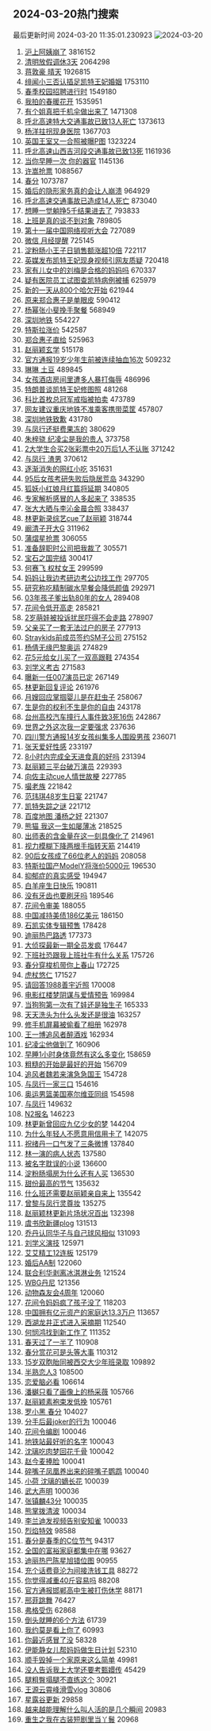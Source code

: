 ## 2024-03-20热门搜索 
最后更新时间 2024-03-20 11:35:01.230923 
![2024-03-20](https://imgs-storage.s3.us-east-005.backblazeb2.com/20240320/2024-03-20.png?versionId=4_z8fbbed132d73df8689c40f13_f1148434564047c80_d20240320_m033501_c005_v0501002_t0037_u01710905701063) 
1. [沪上阿姨崩了](https://s.weibo.com/weibo?q=%E6%B2%AA%E4%B8%8A%E9%98%BF%E5%A7%A8%E5%B4%A9%E4%BA%86&t=31&band_rank=4&Refer=top) 3816152
1. [清明放假调休3天](https://s.weibo.com/weibo?q=%23%E6%B8%85%E6%98%8E%E6%94%BE%E5%81%87%E8%B0%83%E4%BC%913%E5%A4%A9%23&t=31&band_rank=2&Refer=top) 2064298
1. [蒋敦豪 晴天](https://s.weibo.com/weibo?q=%E8%92%8B%E6%95%A6%E8%B1%AA%20%E6%99%B4%E5%A4%A9&t=31&band_rank=17&Refer=top) 1926815
1. [绯闻小三否认插足凯特王妃婚姻](https://s.weibo.com/weibo?q=%23%E7%BB%AF%E9%97%BB%E5%B0%8F%E4%B8%89%E5%90%A6%E8%AE%A4%E6%8F%92%E8%B6%B3%E5%87%AF%E7%89%B9%E7%8E%8B%E5%A6%83%E5%A9%9A%E5%A7%BB%23&t=31&band_rank=1&Refer=top) 1753110
1. [春季校园招聘进行时](https://s.weibo.com/weibo?q=%23%E6%98%A5%E5%AD%A3%E6%A0%A1%E5%9B%AD%E6%8B%9B%E8%81%98%E8%BF%9B%E8%A1%8C%E6%97%B6%23&t=31&band_rank=3&Refer=top) 1549180
1. [我拍的春暖花开](https://s.weibo.com/weibo?q=%23%E6%88%91%E6%8B%8D%E7%9A%84%E6%98%A5%E6%9A%96%E8%8A%B1%E5%BC%80%23&t=31&band_rank=3&Refer=top) 1535951
1. [有个姐真把千机伞做出来了](https://s.weibo.com/weibo?q=%E6%9C%89%E4%B8%AA%E5%A7%90%E7%9C%9F%E6%8A%8A%E5%8D%83%E6%9C%BA%E4%BC%9E%E5%81%9A%E5%87%BA%E6%9D%A5%E4%BA%86&t=31&band_rank=5&Refer=top) 1471308
1. [呼北高速特大交通事故已致13人死亡](https://s.weibo.com/weibo?q=%23%E5%91%BC%E5%8C%97%E9%AB%98%E9%80%9F%E7%89%B9%E5%A4%A7%E4%BA%A4%E9%80%9A%E4%BA%8B%E6%95%85%E5%B7%B2%E8%87%B413%E4%BA%BA%E6%AD%BB%E4%BA%A1%23&t=31&band_rank=2&Refer=top) 1373613
1. [杨洋拄拐现身医院](https://s.weibo.com/weibo?q=%23%E6%9D%A8%E6%B4%8B%E6%8B%84%E6%8B%90%E7%8E%B0%E8%BA%AB%E5%8C%BB%E9%99%A2%23&t=31&band_rank=27&Refer=top) 1367703
1. [英国王室又一合照被曝P图](https://s.weibo.com/weibo?q=%23%E8%8B%B1%E5%9B%BD%E7%8E%8B%E5%AE%A4%E5%8F%88%E4%B8%80%E5%90%88%E7%85%A7%E8%A2%AB%E6%9B%9DP%E5%9B%BE%23&t=31&band_rank=38&Refer=top) 1323224
1. [呼北高速山西吉河段交通事故已致13死](https://s.weibo.com/weibo?q=%23%E5%91%BC%E5%8C%97%E9%AB%98%E9%80%9F%E5%B1%B1%E8%A5%BF%E5%90%89%E6%B2%B3%E6%AE%B5%E4%BA%A4%E9%80%9A%E4%BA%8B%E6%95%85%E5%B7%B2%E8%87%B413%E6%AD%BB%23&t=31&band_rank=2&Refer=top) 1161936
1. [当你早睡一次 你的器官](https://s.weibo.com/weibo?q=%E5%BD%93%E4%BD%A0%E6%97%A9%E7%9D%A1%E4%B8%80%E6%AC%A1%20%E4%BD%A0%E7%9A%84%E5%99%A8%E5%AE%98&t=31&band_rank=1&Refer=top) 1145136
1. [许嵩抢票](https://s.weibo.com/weibo?q=%E8%AE%B8%E5%B5%A9%E6%8A%A2%E7%A5%A8&t=31&band_rank=25&Refer=top) 1088567
1. [春分](https://s.weibo.com/weibo?q=%E6%98%A5%E5%88%86&t=31&band_rank=13&Refer=top) 1073787
1. [婚后的隐形家务真的会让人崩溃](https://s.weibo.com/weibo?q=%23%E5%A9%9A%E5%90%8E%E7%9A%84%E9%9A%90%E5%BD%A2%E5%AE%B6%E5%8A%A1%E7%9C%9F%E7%9A%84%E4%BC%9A%E8%AE%A9%E4%BA%BA%E5%B4%A9%E6%BA%83%23&t=31&band_rank=10&Refer=top) 964929
1. [呼北高速交通事故已造成14人死亡](https://s.weibo.com/weibo?q=%23%E5%91%BC%E5%8C%97%E9%AB%98%E9%80%9F%E4%BA%A4%E9%80%9A%E4%BA%8B%E6%95%85%E5%B7%B2%E9%80%A0%E6%88%9014%E4%BA%BA%E6%AD%BB%E4%BA%A1%23&t=31&band_rank=7&Refer=top) 873040
1. [想睡一觉躺挣5千结果进去了](https://s.weibo.com/weibo?q=%23%E6%83%B3%E7%9D%A1%E4%B8%80%E8%A7%89%E8%BA%BA%E6%8C%A35%E5%8D%83%E7%BB%93%E6%9E%9C%E8%BF%9B%E5%8E%BB%E4%BA%86%23&t=31&band_rank=6&Refer=top) 793833
1. [上班是真的谈不到对象](https://s.weibo.com/weibo?q=%23%E4%B8%8A%E7%8F%AD%E6%98%AF%E7%9C%9F%E7%9A%84%E8%B0%88%E4%B8%8D%E5%88%B0%E5%AF%B9%E8%B1%A1%23&t=31&band_rank=2&Refer=top) 789805
1. [第十一届中国网络视听大会](https://s.weibo.com/weibo?q=%23%E7%AC%AC%E5%8D%81%E4%B8%80%E5%B1%8A%E4%B8%AD%E5%9B%BD%E7%BD%91%E7%BB%9C%E8%A7%86%E5%90%AC%E5%A4%A7%E4%BC%9A%23&t=31&band_rank=3&Refer=top) 727089
1. [微信 月经提醒](https://s.weibo.com/weibo?q=%E5%BE%AE%E4%BF%A1%20%E6%9C%88%E7%BB%8F%E6%8F%90%E9%86%92&t=31&band_rank=4&Refer=top) 725145
1. [淀粉肠小王子日销售额涨超10倍](https://s.weibo.com/weibo?q=%23%E6%B7%80%E7%B2%89%E8%82%A0%E5%B0%8F%E7%8E%8B%E5%AD%90%E6%97%A5%E9%94%80%E5%94%AE%E9%A2%9D%E6%B6%A8%E8%B6%8510%E5%80%8D%23&t=31&band_rank=5&Refer=top) 722117
1. [英媒发布凯特王妃现身视频引网友质疑](https://s.weibo.com/weibo?q=%23%E8%8B%B1%E5%AA%92%E5%8F%91%E5%B8%83%E5%87%AF%E7%89%B9%E7%8E%8B%E5%A6%83%E7%8E%B0%E8%BA%AB%E8%A7%86%E9%A2%91%E5%BC%95%E7%BD%91%E5%8F%8B%E8%B4%A8%E7%96%91%23&t=31&band_rank=7&Refer=top) 720418
1. [家有儿女中的刘梅是合格的妈妈吗](https://s.weibo.com/weibo?q=%23%E5%AE%B6%E6%9C%89%E5%84%BF%E5%A5%B3%E4%B8%AD%E7%9A%84%E5%88%98%E6%A2%85%E6%98%AF%E5%90%88%E6%A0%BC%E7%9A%84%E5%A6%88%E5%A6%88%E5%90%97%23&t=31&band_rank=40&Refer=top) 670337
1. [疑有医院员工试图查凯特病例被捕](https://s.weibo.com/weibo?q=%23%E7%96%91%E6%9C%89%E5%8C%BB%E9%99%A2%E5%91%98%E5%B7%A5%E8%AF%95%E5%9B%BE%E6%9F%A5%E5%87%AF%E7%89%B9%E7%97%85%E4%BE%8B%E8%A2%AB%E6%8D%95%23&t=31&band_rank=50&Refer=top) 625979
1. [新的一天从800个哈欠开始](https://s.weibo.com/weibo?q=%23%E6%96%B0%E7%9A%84%E4%B8%80%E5%A4%A9%E4%BB%8E800%E4%B8%AA%E5%93%88%E6%AC%A0%E5%BC%80%E5%A7%8B%23&t=31&band_rank=30&Refer=top) 621944
1. [原来郑合惠子是单眼皮](https://s.weibo.com/weibo?q=%23%E5%8E%9F%E6%9D%A5%E9%83%91%E5%90%88%E6%83%A0%E5%AD%90%E6%98%AF%E5%8D%95%E7%9C%BC%E7%9A%AE%23&t=31&band_rank=32&Refer=top) 590412
1. [杨幂张小斐挽手聚餐](https://s.weibo.com/weibo?q=%23%E6%9D%A8%E5%B9%82%E5%BC%A0%E5%B0%8F%E6%96%90%E6%8C%BD%E6%89%8B%E8%81%9A%E9%A4%90%23&t=31&band_rank=18&Refer=top) 568949
1. [深圳地铁](https://s.weibo.com/weibo?q=%E6%B7%B1%E5%9C%B3%E5%9C%B0%E9%93%81&t=31&band_rank=10&Refer=top) 554227
1. [特斯拉涨价](https://s.weibo.com/weibo?q=%E7%89%B9%E6%96%AF%E6%8B%89%E6%B6%A8%E4%BB%B7&t=31&band_rank=43&Refer=top) 542587
1. [郑合惠子直给](https://s.weibo.com/weibo?q=%E9%83%91%E5%90%88%E6%83%A0%E5%AD%90%E7%9B%B4%E7%BB%99&t=31&band_rank=31&Refer=top) 525963
1. [赵丽颖玄学](https://s.weibo.com/weibo?q=%E8%B5%B5%E4%B8%BD%E9%A2%96%E7%8E%84%E5%AD%A6&t=31&band_rank=8&Refer=top) 515178
1. [官方通报19岁少年生前被连续抽血16次](https://s.weibo.com/weibo?q=%23%E5%AE%98%E6%96%B9%E9%80%9A%E6%8A%A519%E5%B2%81%E5%B0%91%E5%B9%B4%E7%94%9F%E5%89%8D%E8%A2%AB%E8%BF%9E%E7%BB%AD%E6%8A%BD%E8%A1%8016%E6%AC%A1%23&t=31&band_rank=48&Refer=top) 509232
1. [琳琳 土豆](https://s.weibo.com/weibo?q=%E7%90%B3%E7%90%B3%20%E5%9C%9F%E8%B1%86&t=31&band_rank=13&Refer=top) 489845
1. [女孩酒店房间里遭多人暴打侮辱](https://s.weibo.com/weibo?q=%23%E5%A5%B3%E5%AD%A9%E9%85%92%E5%BA%97%E6%88%BF%E9%97%B4%E9%87%8C%E9%81%AD%E5%A4%9A%E4%BA%BA%E6%9A%B4%E6%89%93%E4%BE%AE%E8%BE%B1%23&t=31&band_rank=11&Refer=top) 486996
1. [特朗普谈凯特王妃修图照](https://s.weibo.com/weibo?q=%23%E7%89%B9%E6%9C%97%E6%99%AE%E8%B0%88%E5%87%AF%E7%89%B9%E7%8E%8B%E5%A6%83%E4%BF%AE%E5%9B%BE%E7%85%A7%23&t=31&band_rank=13&Refer=top) 481268
1. [科比首枚总冠军戒指被拍卖](https://s.weibo.com/weibo?q=%23%E7%A7%91%E6%AF%94%E9%A6%96%E6%9E%9A%E6%80%BB%E5%86%A0%E5%86%9B%E6%88%92%E6%8C%87%E8%A2%AB%E6%8B%8D%E5%8D%96%23&t=31&band_rank=15&Refer=top) 473789
1. [网友建议重庆地铁不准乘客携带菜筐](https://s.weibo.com/weibo?q=%23%E7%BD%91%E5%8F%8B%E5%BB%BA%E8%AE%AE%E9%87%8D%E5%BA%86%E5%9C%B0%E9%93%81%E4%B8%8D%E5%87%86%E4%B9%98%E5%AE%A2%E6%90%BA%E5%B8%A6%E8%8F%9C%E7%AD%90%23&t=31&band_rank=14&Refer=top) 457807
1. [深圳地铁致歉](https://s.weibo.com/weibo?q=%23%E6%B7%B1%E5%9C%B3%E5%9C%B0%E9%93%81%E8%87%B4%E6%AD%89%23&t=31&band_rank=19&Refer=top) 431780
1. [与凤行还挺费果冻的](https://s.weibo.com/weibo?q=%23%E4%B8%8E%E5%87%A4%E8%A1%8C%E8%BF%98%E6%8C%BA%E8%B4%B9%E6%9E%9C%E5%86%BB%E7%9A%84%23&t=31&band_rank=27&Refer=top) 380629
1. [朱梓骁 纪凌尘是我的贵人](https://s.weibo.com/weibo?q=%E6%9C%B1%E6%A2%93%E9%AA%81%20%E7%BA%AA%E5%87%8C%E5%B0%98%E6%98%AF%E6%88%91%E7%9A%84%E8%B4%B5%E4%BA%BA&t=31&band_rank=9&Refer=top) 373758
1. [2大学生合买2张彩票中20万后1人不认账](https://s.weibo.com/weibo?q=%232%E5%A4%A7%E5%AD%A6%E7%94%9F%E5%90%88%E4%B9%B02%E5%BC%A0%E5%BD%A9%E7%A5%A8%E4%B8%AD20%E4%B8%87%E5%90%8E1%E4%BA%BA%E4%B8%8D%E8%AE%A4%E8%B4%A6%23&t=31&band_rank=10&Refer=top) 371242
1. [与凤行 渣男](https://s.weibo.com/weibo?q=%E4%B8%8E%E5%87%A4%E8%A1%8C%20%E6%B8%A3%E7%94%B7&t=31&band_rank=11&Refer=top) 370612
1. [逐渐消失的网红小吃](https://s.weibo.com/weibo?q=%23%E9%80%90%E6%B8%90%E6%B6%88%E5%A4%B1%E7%9A%84%E7%BD%91%E7%BA%A2%E5%B0%8F%E5%90%83%23&t=31&band_rank=27&Refer=top) 351631
1. [95后女孩考研失败后隐居荒岛](https://s.weibo.com/weibo?q=%2395%E5%90%8E%E5%A5%B3%E5%AD%A9%E8%80%83%E7%A0%94%E5%A4%B1%E8%B4%A5%E5%90%8E%E9%9A%90%E5%B1%85%E8%8D%92%E5%B2%9B%23&t=31&band_rank=19&Refer=top) 343290
1. [狐妖小红娘月红篇将延期](https://s.weibo.com/weibo?q=%23%E7%8B%90%E5%A6%96%E5%B0%8F%E7%BA%A2%E5%A8%98%E6%9C%88%E7%BA%A2%E7%AF%87%E5%B0%86%E5%BB%B6%E6%9C%9F%23&t=31&band_rank=20&Refer=top) 340805
1. [专家解析感冒的人多起来了](https://s.weibo.com/weibo?q=%23%E4%B8%93%E5%AE%B6%E8%A7%A3%E6%9E%90%E6%84%9F%E5%86%92%E7%9A%84%E4%BA%BA%E5%A4%9A%E8%B5%B7%E6%9D%A5%E4%BA%86%23&t=31&band_rank=49&Refer=top) 338535
1. [张大大晒与李沁金晨合照](https://s.weibo.com/weibo?q=%23%E5%BC%A0%E5%A4%A7%E5%A4%A7%E6%99%92%E4%B8%8E%E6%9D%8E%E6%B2%81%E9%87%91%E6%99%A8%E5%90%88%E7%85%A7%23&t=31&band_rank=33&Refer=top) 338437
1. [林更新录综艺cue了赵丽颖](https://s.weibo.com/weibo?q=%23%E6%9E%97%E6%9B%B4%E6%96%B0%E5%BD%95%E7%BB%BC%E8%89%BAcue%E4%BA%86%E8%B5%B5%E4%B8%BD%E9%A2%96%23&t=31&band_rank=13&Refer=top) 318744
1. [阚清子开大G](https://s.weibo.com/weibo?q=%23%E9%98%9A%E6%B8%85%E5%AD%90%E5%BC%80%E5%A4%A7G%23&t=31&band_rank=12&Refer=top) 311962
1. [蒲熠星抢票](https://s.weibo.com/weibo?q=%E8%92%B2%E7%86%A0%E6%98%9F%E6%8A%A2%E7%A5%A8&t=31&band_rank=37&Refer=top) 306055
1. [准备辞职时公司把我裁了](https://s.weibo.com/weibo?q=%23%E5%87%86%E5%A4%87%E8%BE%9E%E8%81%8C%E6%97%B6%E5%85%AC%E5%8F%B8%E6%8A%8A%E6%88%91%E8%A3%81%E4%BA%86%23&t=31&band_rank=23&Refer=top) 305571
1. [宝石之国完结](https://s.weibo.com/weibo?q=%E5%AE%9D%E7%9F%B3%E4%B9%8B%E5%9B%BD%E5%AE%8C%E7%BB%93&t=31&band_rank=22&Refer=top) 300417
1. [何赛飞 权杖女王](https://s.weibo.com/weibo?q=%E4%BD%95%E8%B5%9B%E9%A3%9E%20%E6%9D%83%E6%9D%96%E5%A5%B3%E7%8E%8B&t=31&band_rank=22&Refer=top) 299599
1. [妈妈让我边考研边考公边找工作](https://s.weibo.com/weibo?q=%E5%A6%88%E5%A6%88%E8%AE%A9%E6%88%91%E8%BE%B9%E8%80%83%E7%A0%94%E8%BE%B9%E8%80%83%E5%85%AC%E8%BE%B9%E6%89%BE%E5%B7%A5%E4%BD%9C&t=31&band_rank=15&Refer=top) 297705
1. [研究称吃精制碳水早餐会降低颜值](https://s.weibo.com/weibo?q=%23%E7%A0%94%E7%A9%B6%E7%A7%B0%E5%90%83%E7%B2%BE%E5%88%B6%E7%A2%B3%E6%B0%B4%E6%97%A9%E9%A4%90%E4%BC%9A%E9%99%8D%E4%BD%8E%E9%A2%9C%E5%80%BC%23&t=31&band_rank=37&Refer=top) 292971
1. [03年孩子爹出轨80年的女人](https://s.weibo.com/weibo?q=%2303%E5%B9%B4%E5%AD%A9%E5%AD%90%E7%88%B9%E5%87%BA%E8%BD%A880%E5%B9%B4%E7%9A%84%E5%A5%B3%E4%BA%BA%23&t=31&band_rank=21&Refer=top) 289408
1. [花间令低开高走](https://s.weibo.com/weibo?q=%23%E8%8A%B1%E9%97%B4%E4%BB%A4%E4%BD%8E%E5%BC%80%E9%AB%98%E8%B5%B0%23&t=31&band_rank=14&Refer=top) 285821
1. [2岁萌娃被投诉扰民吓得不会走路](https://s.weibo.com/weibo?q=%232%E5%B2%81%E8%90%8C%E5%A8%83%E8%A2%AB%E6%8A%95%E8%AF%89%E6%89%B0%E6%B0%91%E5%90%93%E5%BE%97%E4%B8%8D%E4%BC%9A%E8%B5%B0%E8%B7%AF%23&t=31&band_rank=24&Refer=top) 278907
1. [父亲买了一套无法过户的房子](https://s.weibo.com/weibo?q=%23%E7%88%B6%E4%BA%B2%E4%B9%B0%E4%BA%86%E4%B8%80%E5%A5%97%E6%97%A0%E6%B3%95%E8%BF%87%E6%88%B7%E7%9A%84%E6%88%BF%E5%AD%90%23&t=31&band_rank=21&Refer=top) 277913
1. [Straykids前成员签约SM子公司](https://s.weibo.com/weibo?q=%23Straykids%E5%89%8D%E6%88%90%E5%91%98%E7%AD%BE%E7%BA%A6SM%E5%AD%90%E5%85%AC%E5%8F%B8%23&t=31&band_rank=16&Refer=top) 275152
1. [杨倩无缘巴黎奥运](https://s.weibo.com/weibo?q=%23%E6%9D%A8%E5%80%A9%E6%97%A0%E7%BC%98%E5%B7%B4%E9%BB%8E%E5%A5%A5%E8%BF%90%23&t=31&band_rank=17&Refer=top) 274829
1. [花5元给女儿买了一双高跟鞋](https://s.weibo.com/weibo?q=%23%E8%8A%B15%E5%85%83%E7%BB%99%E5%A5%B3%E5%84%BF%E4%B9%B0%E4%BA%86%E4%B8%80%E5%8F%8C%E9%AB%98%E8%B7%9F%E9%9E%8B%23&t=31&band_rank=23&Refer=top) 274354
1. [刘学义考古](https://s.weibo.com/weibo?q=%E5%88%98%E5%AD%A6%E4%B9%89%E8%80%83%E5%8F%A4&t=31&band_rank=28&Refer=top) 271583
1. [曝新一任007演员已定](https://s.weibo.com/weibo?q=%23%E6%9B%9D%E6%96%B0%E4%B8%80%E4%BB%BB007%E6%BC%94%E5%91%98%E5%B7%B2%E5%AE%9A%23&t=31&band_rank=23&Refer=top) 267149
1. [林更新回复评论](https://s.weibo.com/weibo?q=%23%E6%9E%97%E6%9B%B4%E6%96%B0%E5%9B%9E%E5%A4%8D%E8%AF%84%E8%AE%BA%23&t=31&band_rank=18&Refer=top) 261976
1. [月嫂回应掌掴婴儿是在赶虫子](https://s.weibo.com/weibo?q=%23%E6%9C%88%E5%AB%82%E5%9B%9E%E5%BA%94%E6%8E%8C%E6%8E%B4%E5%A9%B4%E5%84%BF%E6%98%AF%E5%9C%A8%E8%B5%B6%E8%99%AB%E5%AD%90%23&t=31&band_rank=31&Refer=top) 258067
1. [生是你的权利不生是你的自由](https://s.weibo.com/weibo?q=%E7%94%9F%E6%98%AF%E4%BD%A0%E7%9A%84%E6%9D%83%E5%88%A9%E4%B8%8D%E7%94%9F%E6%98%AF%E4%BD%A0%E7%9A%84%E8%87%AA%E7%94%B1&t=31&band_rank=28&Refer=top) 243178
1. [台州高校汽车撞行人事件致3死16伤](https://s.weibo.com/weibo?q=%23%E5%8F%B0%E5%B7%9E%E9%AB%98%E6%A0%A1%E6%B1%BD%E8%BD%A6%E6%92%9E%E8%A1%8C%E4%BA%BA%E4%BA%8B%E4%BB%B6%E8%87%B43%E6%AD%BB16%E4%BC%A4%23&t=31&band_rank=20&Refer=top) 242867
1. [世界之外这次我一定要强求](https://s.weibo.com/weibo?q=%23%E4%B8%96%E7%95%8C%E4%B9%8B%E5%A4%96%E8%BF%99%E6%AC%A1%E6%88%91%E4%B8%80%E5%AE%9A%E8%A6%81%E5%BC%BA%E6%B1%82%23&t=31&band_rank=29&Refer=top) 237636
1. [四川警方通报14岁女孩纠集多人围殴男孩](https://s.weibo.com/weibo?q=%23%E5%9B%9B%E5%B7%9D%E8%AD%A6%E6%96%B9%E9%80%9A%E6%8A%A514%E5%B2%81%E5%A5%B3%E5%AD%A9%E7%BA%A0%E9%9B%86%E5%A4%9A%E4%BA%BA%E5%9B%B4%E6%AE%B4%E7%94%B7%E5%AD%A9%23&t=31&band_rank=46&Refer=top) 236071
1. [张天爱好性感](https://s.weibo.com/weibo?q=%23%E5%BC%A0%E5%A4%A9%E7%88%B1%E5%A5%BD%E6%80%A7%E6%84%9F%23&t=31&band_rank=22&Refer=top) 233197
1. [8小时内完成全天进食真的好吗](https://s.weibo.com/weibo?q=%238%E5%B0%8F%E6%97%B6%E5%86%85%E5%AE%8C%E6%88%90%E5%85%A8%E5%A4%A9%E8%BF%9B%E9%A3%9F%E7%9C%9F%E7%9A%84%E5%A5%BD%E5%90%97%23&t=31&band_rank=37&Refer=top) 231394
1. [赵丽颖三平台破万演员](https://s.weibo.com/weibo?q=%23%E8%B5%B5%E4%B8%BD%E9%A2%96%E4%B8%89%E5%B9%B3%E5%8F%B0%E7%A0%B4%E4%B8%87%E6%BC%94%E5%91%98%23&t=31&band_rank=26&Refer=top) 229393
1. [向佐主动cue人情世故梗](https://s.weibo.com/weibo?q=%23%E5%90%91%E4%BD%90%E4%B8%BB%E5%8A%A8cue%E4%BA%BA%E6%83%85%E4%B8%96%E6%95%85%E6%A2%97%23&t=31&band_rank=25&Refer=top) 227785
1. [嘬老族](https://s.weibo.com/weibo?q=%E5%98%AC%E8%80%81%E6%97%8F&t=31&band_rank=23&Refer=top) 221842
1. [范玮琪48岁生日宴](https://s.weibo.com/weibo?q=%23%E8%8C%83%E7%8E%AE%E7%90%AA48%E5%B2%81%E7%94%9F%E6%97%A5%E5%AE%B4%23&t=31&band_rank=36&Refer=top) 221747
1. [凯特失踪之谜](https://s.weibo.com/weibo?q=%23%E5%87%AF%E7%89%B9%E5%A4%B1%E8%B8%AA%E4%B9%8B%E8%B0%9C%23&t=31&band_rank=30&Refer=top) 221712
1. [百度地图 潘杨之好](https://s.weibo.com/weibo?q=%E7%99%BE%E5%BA%A6%E5%9C%B0%E5%9B%BE%20%E6%BD%98%E6%9D%A8%E4%B9%8B%E5%A5%BD&t=31&band_rank=24&Refer=top) 221307
1. [熊猫 我这一生如屡薄冰](https://s.weibo.com/weibo?q=%E7%86%8A%E7%8C%AB%20%E6%88%91%E8%BF%99%E4%B8%80%E7%94%9F%E5%A6%82%E5%B1%A1%E8%96%84%E5%86%B0&t=31&band_rank=25&Refer=top) 218525
1. [出师表的含金量在这一刻具像化了](https://s.weibo.com/weibo?q=%E5%87%BA%E5%B8%88%E8%A1%A8%E7%9A%84%E5%90%AB%E9%87%91%E9%87%8F%E5%9C%A8%E8%BF%99%E4%B8%80%E5%88%BB%E5%85%B7%E5%83%8F%E5%8C%96%E4%BA%86&t=31&band_rank=31&Refer=top) 214961
1. [视力模糊下降两根手指转天筋](https://s.weibo.com/weibo?q=%E8%A7%86%E5%8A%9B%E6%A8%A1%E7%B3%8A%E4%B8%8B%E9%99%8D%E4%B8%A4%E6%A0%B9%E6%89%8B%E6%8C%87%E8%BD%AC%E5%A4%A9%E7%AD%8B&t=31&band_rank=31&Refer=top) 214419
1. [90后女孩成了66位老人的妈妈](https://s.weibo.com/weibo?q=%2390%E5%90%8E%E5%A5%B3%E5%AD%A9%E6%88%90%E4%BA%8666%E4%BD%8D%E8%80%81%E4%BA%BA%E7%9A%84%E5%A6%88%E5%A6%88%23&t=31&band_rank=43&Refer=top) 208058
1. [特斯拉国产ModelY将涨价5000元](https://s.weibo.com/weibo?q=%23%E7%89%B9%E6%96%AF%E6%8B%89%E5%9B%BD%E4%BA%A7ModelY%E5%B0%86%E6%B6%A8%E4%BB%B75000%E5%85%83%23&t=31&band_rank=29&Refer=top) 196530
1. [抑郁症的真实感受](https://s.weibo.com/weibo?q=%E6%8A%91%E9%83%81%E7%97%87%E7%9A%84%E7%9C%9F%E5%AE%9E%E6%84%9F%E5%8F%97&t=31&band_rank=26&Refer=top) 194947
1. [白羊座生日快乐](https://s.weibo.com/weibo?q=%E7%99%BD%E7%BE%8A%E5%BA%A7%E7%94%9F%E6%97%A5%E5%BF%AB%E4%B9%90&t=31&band_rank=32&Refer=top) 190811
1. [没有牙齿也要刷牙吗](https://s.weibo.com/weibo?q=%23%E6%B2%A1%E6%9C%89%E7%89%99%E9%BD%BF%E4%B9%9F%E8%A6%81%E5%88%B7%E7%89%99%E5%90%97%23&t=31&band_rank=47&Refer=top) 189546
1. [花间令审美](https://s.weibo.com/weibo?q=%E8%8A%B1%E9%97%B4%E4%BB%A4%E5%AE%A1%E7%BE%8E&t=31&band_rank=31&Refer=top) 188055
1. [中国减持美债186亿美元](https://s.weibo.com/weibo?q=%23%E4%B8%AD%E5%9B%BD%E5%87%8F%E6%8C%81%E7%BE%8E%E5%80%BA186%E4%BA%BF%E7%BE%8E%E5%85%83%23&t=31&band_rank=32&Refer=top) 186150
1. [石凯实体专辑预售](https://s.weibo.com/weibo?q=%23%E7%9F%B3%E5%87%AF%E5%AE%9E%E4%BD%93%E4%B8%93%E8%BE%91%E9%A2%84%E5%94%AE%23&t=31&band_rank=30&Refer=top) 178428
1. [迪丽热巴路透](https://s.weibo.com/weibo?q=%E8%BF%AA%E4%B8%BD%E7%83%AD%E5%B7%B4%E8%B7%AF%E9%80%8F&t=31&band_rank=28&Refer=top) 177373
1. [大侦探最新一期全员发疯](https://s.weibo.com/weibo?q=%23%E5%A4%A7%E4%BE%A6%E6%8E%A2%E6%9C%80%E6%96%B0%E4%B8%80%E6%9C%9F%E5%85%A8%E5%91%98%E5%8F%91%E7%96%AF%23&t=31&band_rank=34&Refer=top) 176447
1. [下班社恐跟我上班社牛有什么关系](https://s.weibo.com/weibo?q=%23%E4%B8%8B%E7%8F%AD%E7%A4%BE%E6%81%90%E8%B7%9F%E6%88%91%E4%B8%8A%E7%8F%AD%E7%A4%BE%E7%89%9B%E6%9C%89%E4%BB%80%E4%B9%88%E5%85%B3%E7%B3%BB%23&t=31&band_rank=34&Refer=top) 175726
1. [春分穿梭机带你上春山](https://s.weibo.com/weibo?q=%23%E6%98%A5%E5%88%86%E7%A9%BF%E6%A2%AD%E6%9C%BA%E5%B8%A6%E4%BD%A0%E4%B8%8A%E6%98%A5%E5%B1%B1%23&t=31&band_rank=30&Refer=top) 172725
1. [虎杖悠仁](https://s.weibo.com/weibo?q=%23%E8%99%8E%E6%9D%96%E6%82%A0%E4%BB%81%23&t=31&band_rank=33&Refer=top) 171527
1. [请回答1988善宇近照](https://s.weibo.com/weibo?q=%23%E8%AF%B7%E5%9B%9E%E7%AD%941988%E5%96%84%E5%AE%87%E8%BF%91%E7%85%A7%23&t=31&band_rank=29&Refer=top) 170008
1. [电影红楼梦阴谋与爱情预告](https://s.weibo.com/weibo?q=%23%E7%94%B5%E5%BD%B1%E7%BA%A2%E6%A5%BC%E6%A2%A6%E9%98%B4%E8%B0%8B%E4%B8%8E%E7%88%B1%E6%83%85%E9%A2%84%E5%91%8A%23&t=31&band_rank=38&Refer=top) 169984
1. [当狗狗第一次有了娃还是独生子](https://s.weibo.com/weibo?q=%23%E5%BD%93%E7%8B%97%E7%8B%97%E7%AC%AC%E4%B8%80%E6%AC%A1%E6%9C%89%E4%BA%86%E5%A8%83%E8%BF%98%E6%98%AF%E7%8B%AC%E7%94%9F%E5%AD%90%23&t=31&band_rank=49&Refer=top) 165333
1. [天天洗头为什么头发还是很油](https://s.weibo.com/weibo?q=%23%E5%A4%A9%E5%A4%A9%E6%B4%97%E5%A4%B4%E4%B8%BA%E4%BB%80%E4%B9%88%E5%A4%B4%E5%8F%91%E8%BF%98%E6%98%AF%E5%BE%88%E6%B2%B9%23&t=31&band_rank=30&Refer=top) 163257
1. [修手机屏幕被偷看了相册](https://s.weibo.com/weibo?q=%23%E4%BF%AE%E6%89%8B%E6%9C%BA%E5%B1%8F%E5%B9%95%E8%A2%AB%E5%81%B7%E7%9C%8B%E4%BA%86%E7%9B%B8%E5%86%8C%23&t=31&band_rank=50&Refer=top) 162978
1. [王一博追风者醉酒戏](https://s.weibo.com/weibo?q=%23%E7%8E%8B%E4%B8%80%E5%8D%9A%E8%BF%BD%E9%A3%8E%E8%80%85%E9%86%89%E9%85%92%E6%88%8F%23&t=31&band_rank=33&Refer=top) 162934
1. [纪凌尘他做到了](https://s.weibo.com/weibo?q=%E7%BA%AA%E5%87%8C%E5%B0%98%E4%BB%96%E5%81%9A%E5%88%B0%E4%BA%86&t=31&band_rank=31&Refer=top) 160906
1. [早睡1小时身体竟然有这么多变化](https://s.weibo.com/weibo?q=%23%E6%97%A9%E7%9D%A11%E5%B0%8F%E6%97%B6%E8%BA%AB%E4%BD%93%E7%AB%9F%E7%84%B6%E6%9C%89%E8%BF%99%E4%B9%88%E5%A4%9A%E5%8F%98%E5%8C%96%23&t=31&band_rank=33&Refer=top) 158659
1. [粗糙的开始是最好的开始](https://s.weibo.com/weibo?q=%E7%B2%97%E7%B3%99%E7%9A%84%E5%BC%80%E5%A7%8B%E6%98%AF%E6%9C%80%E5%A5%BD%E7%9A%84%E5%BC%80%E5%A7%8B&t=31&band_rank=36&Refer=top) 156709
1. [追风者魏若来演急急国王](https://s.weibo.com/weibo?q=%23%E8%BF%BD%E9%A3%8E%E8%80%85%E9%AD%8F%E8%8B%A5%E6%9D%A5%E6%BC%94%E6%80%A5%E6%80%A5%E5%9B%BD%E7%8E%8B%23&t=31&band_rank=35&Refer=top) 154728
1. [与凤行一家三口](https://s.weibo.com/weibo?q=%23%E4%B8%8E%E5%87%A4%E8%A1%8C%E4%B8%80%E5%AE%B6%E4%B8%89%E5%8F%A3%23&t=31&band_rank=44&Refer=top) 154616
1. [奥运男篮美国塞尔维亚同组](https://s.weibo.com/weibo?q=%23%E5%A5%A5%E8%BF%90%E7%94%B7%E7%AF%AE%E7%BE%8E%E5%9B%BD%E5%A1%9E%E5%B0%94%E7%BB%B4%E4%BA%9A%E5%90%8C%E7%BB%84%23&t=31&band_rank=39&Refer=top) 154598
1. [与凤行](https://s.weibo.com/weibo?q=%E4%B8%8E%E5%87%A4%E8%A1%8C&t=31&band_rank=33&Refer=top) 149632
1. [N2报名](https://s.weibo.com/weibo?q=N2%E6%8A%A5%E5%90%8D&t=31&band_rank=25&Refer=top) 146223
1. [林更新曾回应九亿少女的梦](https://s.weibo.com/weibo?q=%23%E6%9E%97%E6%9B%B4%E6%96%B0%E6%9B%BE%E5%9B%9E%E5%BA%94%E4%B9%9D%E4%BA%BF%E5%B0%91%E5%A5%B3%E7%9A%84%E6%A2%A6%23&t=31&band_rank=32&Refer=top) 144204
1. [为什么年轻人不愿意用信用卡了](https://s.weibo.com/weibo?q=%23%E4%B8%BA%E4%BB%80%E4%B9%88%E5%B9%B4%E8%BD%BB%E4%BA%BA%E4%B8%8D%E6%84%BF%E6%84%8F%E7%94%A8%E4%BF%A1%E7%94%A8%E5%8D%A1%E4%BA%86%23&t=31&band_rank=49&Refer=top) 142075
1. [祝绪丹一口气发了三条微博](https://s.weibo.com/weibo?q=%23%E7%A5%9D%E7%BB%AA%E4%B8%B9%E4%B8%80%E5%8F%A3%E6%B0%94%E5%8F%91%E4%BA%86%E4%B8%89%E6%9D%A1%E5%BE%AE%E5%8D%9A%23&t=31&band_rank=42&Refer=top) 137840
1. [林一演的病人状态](https://s.weibo.com/weibo?q=%E6%9E%97%E4%B8%80%E6%BC%94%E7%9A%84%E7%97%85%E4%BA%BA%E7%8A%B6%E6%80%81&t=31&band_rank=38&Refer=top) 137580
1. [被名字耽误的小说](https://s.weibo.com/weibo?q=%E8%A2%AB%E5%90%8D%E5%AD%97%E8%80%BD%E8%AF%AF%E7%9A%84%E5%B0%8F%E8%AF%B4&t=31&band_rank=46&Refer=top) 136600
1. [淀粉肠塌房为什么还有人买](https://s.weibo.com/weibo?q=%23%E6%B7%80%E7%B2%89%E8%82%A0%E5%A1%8C%E6%88%BF%E4%B8%BA%E4%BB%80%E4%B9%88%E8%BF%98%E6%9C%89%E4%BA%BA%E4%B9%B0%23&t=31&band_rank=44&Refer=top) 136530
1. [甜份最高的节气](https://s.weibo.com/weibo?q=%23%E7%94%9C%E4%BB%BD%E6%9C%80%E9%AB%98%E7%9A%84%E8%8A%82%E6%B0%94%23&t=31&band_rank=50&Refer=top) 135632
1. [什么班还需要赵丽颖亲自来上](https://s.weibo.com/weibo?q=%23%E4%BB%80%E4%B9%88%E7%8F%AD%E8%BF%98%E9%9C%80%E8%A6%81%E8%B5%B5%E4%B8%BD%E9%A2%96%E4%BA%B2%E8%87%AA%E6%9D%A5%E4%B8%8A%23&t=31&band_rank=34&Refer=top) 135542
1. [曾黎与凤行灵尊妆](https://s.weibo.com/weibo?q=%23%E6%9B%BE%E9%BB%8E%E4%B8%8E%E5%87%A4%E8%A1%8C%E7%81%B5%E5%B0%8A%E5%A6%86%23&t=31&band_rank=39&Refer=top) 135275
1. [赵丽颖林更新片场状况百出](https://s.weibo.com/weibo?q=%23%E8%B5%B5%E4%B8%BD%E9%A2%96%E6%9E%97%E6%9B%B4%E6%96%B0%E7%89%87%E5%9C%BA%E7%8A%B6%E5%86%B5%E7%99%BE%E5%87%BA%23&t=31&band_rank=42&Refer=top) 132398
1. [虞书欣新疆plog](https://s.weibo.com/weibo?q=%23%E8%99%9E%E4%B9%A6%E6%AC%A3%E6%96%B0%E7%96%86plog%23&t=31&band_rank=43&Refer=top) 131513
1. [乔丹认同华子与自己球风相似](https://s.weibo.com/weibo?q=%23%E4%B9%94%E4%B8%B9%E8%AE%A4%E5%90%8C%E5%8D%8E%E5%AD%90%E4%B8%8E%E8%87%AA%E5%B7%B1%E7%90%83%E9%A3%8E%E7%9B%B8%E4%BC%BC%23&t=31&band_rank=40&Refer=top) 131093
1. [刘学义演技](https://s.weibo.com/weibo?q=%E5%88%98%E5%AD%A6%E4%B9%89%E6%BC%94%E6%8A%80&t=31&band_rank=35&Refer=top) 125971
1. [艾艾精工12连板](https://s.weibo.com/weibo?q=%23%E8%89%BE%E8%89%BE%E7%B2%BE%E5%B7%A512%E8%BF%9E%E6%9D%BF%23&t=31&band_rank=44&Refer=top) 125179
1. [婚后AA制](https://s.weibo.com/weibo?q=%23%E5%A9%9A%E5%90%8EAA%E5%88%B6%23&t=31&band_rank=36&Refer=top) 122060
1. [联合利华剥离冰淇淋业务](https://s.weibo.com/weibo?q=%23%E8%81%94%E5%90%88%E5%88%A9%E5%8D%8E%E5%89%A5%E7%A6%BB%E5%86%B0%E6%B7%87%E6%B7%8B%E4%B8%9A%E5%8A%A1%23&t=31&band_rank=41&Refer=top) 121524
1. [WBG丹尼](https://s.weibo.com/weibo?q=WBG%E4%B8%B9%E5%B0%BC&t=31&band_rank=33&Refer=top) 121356
1. [动物森友会4周年](https://s.weibo.com/weibo?q=%23%E5%8A%A8%E7%89%A9%E6%A3%AE%E5%8F%8B%E4%BC%9A4%E5%91%A8%E5%B9%B4%23&t=31&band_rank=44&Refer=top) 120060
1. [花间令妈妈疯了孩子没了](https://s.weibo.com/weibo?q=%23%E8%8A%B1%E9%97%B4%E4%BB%A4%E5%A6%88%E5%A6%88%E7%96%AF%E4%BA%86%E5%AD%A9%E5%AD%90%E6%B2%A1%E4%BA%86%23&t=31&band_rank=36&Refer=top) 118203
1. [中国拥有亿元资产的家庭达13.3万户](https://s.weibo.com/weibo?q=%23%E4%B8%AD%E5%9B%BD%E6%8B%A5%E6%9C%89%E4%BA%BF%E5%85%83%E8%B5%84%E4%BA%A7%E7%9A%84%E5%AE%B6%E5%BA%AD%E8%BE%BE13.3%E4%B8%87%E6%88%B7%23&t=31&band_rank=37&Refer=top) 113657
1. [西湖龙井正式进入采摘期](https://s.weibo.com/weibo?q=%23%E8%A5%BF%E6%B9%96%E9%BE%99%E4%BA%95%E6%AD%A3%E5%BC%8F%E8%BF%9B%E5%85%A5%E9%87%87%E6%91%98%E6%9C%9F%23&t=31&band_rank=46&Refer=top) 112540
1. [何悯鸿找到新工作了](https://s.weibo.com/weibo?q=%23%E4%BD%95%E6%82%AF%E9%B8%BF%E6%89%BE%E5%88%B0%E6%96%B0%E5%B7%A5%E4%BD%9C%E4%BA%86%23&t=31&band_rank=47&Refer=top) 111352
1. [春天过了一半了](https://s.weibo.com/weibo?q=%23%E6%98%A5%E5%A4%A9%E8%BF%87%E4%BA%86%E4%B8%80%E5%8D%8A%E4%BA%86%23&t=31&band_rank=33&Refer=top) 110908
1. [春分赏花可是头等大事](https://s.weibo.com/weibo?q=%23%E6%98%A5%E5%88%86%E8%B5%8F%E8%8A%B1%E5%8F%AF%E6%98%AF%E5%A4%B4%E7%AD%89%E5%A4%A7%E4%BA%8B%23&t=31&band_rank=48&Refer=top) 110312
1. [15岁双胞胎同被西交大少年班录取](https://s.weibo.com/weibo?q=%2315%E5%B2%81%E5%8F%8C%E8%83%9E%E8%83%8E%E5%90%8C%E8%A2%AB%E8%A5%BF%E4%BA%A4%E5%A4%A7%E5%B0%91%E5%B9%B4%E7%8F%AD%E5%BD%95%E5%8F%96%23&t=31&band_rank=40&Refer=top) 109892
1. [半熟恋人3](https://s.weibo.com/weibo?q=%E5%8D%8A%E7%86%9F%E6%81%8B%E4%BA%BA3&t=31&band_rank=38&Refer=top) 108500
1. [恋爱脑必看](https://s.weibo.com/weibo?q=%E6%81%8B%E7%88%B1%E8%84%91%E5%BF%85%E7%9C%8B&t=31&band_rank=39&Refer=top) 106614
1. [潘樾只看了画像上的杨采薇](https://s.weibo.com/weibo?q=%23%E6%BD%98%E6%A8%BE%E5%8F%AA%E7%9C%8B%E4%BA%86%E7%94%BB%E5%83%8F%E4%B8%8A%E7%9A%84%E6%9D%A8%E9%87%87%E8%96%87%23&t=31&band_rank=40&Refer=top) 105766
1. [赵丽颖素袍束发低挽](https://s.weibo.com/weibo?q=%23%E8%B5%B5%E4%B8%BD%E9%A2%96%E7%B4%A0%E8%A2%8D%E6%9D%9F%E5%8F%91%E4%BD%8E%E6%8C%BD%23&t=31&band_rank=50&Refer=top) 105761
1. [罗小黑 春分](https://s.weibo.com/weibo?q=%E7%BD%97%E5%B0%8F%E9%BB%91%20%E6%98%A5%E5%88%86&t=31&band_rank=48&Refer=top) 104027
1. [分手后最joker的行为](https://s.weibo.com/weibo?q=%23%E5%88%86%E6%89%8B%E5%90%8E%E6%9C%80joker%E7%9A%84%E8%A1%8C%E4%B8%BA%23&t=31&band_rank=41&Refer=top) 100046
1. [花间令编剧](https://s.weibo.com/weibo?q=%23%E8%8A%B1%E9%97%B4%E4%BB%A4%E7%BC%96%E5%89%A7%23&t=31&band_rank=42&Refer=top) 100046
1. [地铁站最好听的名字](https://s.weibo.com/weibo?q=%23%E5%9C%B0%E9%93%81%E7%AB%99%E6%9C%80%E5%A5%BD%E5%90%AC%E7%9A%84%E5%90%8D%E5%AD%97%23&t=31&band_rank=43&Refer=top) 100043
1. [沈璃吃肉梦回花千骨](https://s.weibo.com/weibo?q=%23%E6%B2%88%E7%92%83%E5%90%83%E8%82%89%E6%A2%A6%E5%9B%9E%E8%8A%B1%E5%8D%83%E9%AA%A8%23&t=31&band_rank=44&Refer=top) 100042
1. [赵今麦捧脸](https://s.weibo.com/weibo?q=%23%E8%B5%B5%E4%BB%8A%E9%BA%A6%E6%8D%A7%E8%84%B8%23&t=31&band_rank=45&Refer=top) 100041
1. [碎嘴子凤凰养出来的碎嘴子鹦鹉](https://s.weibo.com/weibo?q=%23%E7%A2%8E%E5%98%B4%E5%AD%90%E5%87%A4%E5%87%B0%E5%85%BB%E5%87%BA%E6%9D%A5%E7%9A%84%E7%A2%8E%E5%98%B4%E5%AD%90%E9%B9%A6%E9%B9%89%23&t=31&band_rank=46&Refer=top) 100040
1. [小荷 沈璃的嫡长花](https://s.weibo.com/weibo?q=%E5%B0%8F%E8%8D%B7%20%E6%B2%88%E7%92%83%E7%9A%84%E5%AB%A1%E9%95%BF%E8%8A%B1&t=31&band_rank=47&Refer=top) 100039
1. [武大声明](https://s.weibo.com/weibo?q=%23%E6%AD%A6%E5%A4%A7%E5%A3%B0%E6%98%8E%23&t=31&band_rank=48&Refer=top) 100036
1. [张镇麟43分](https://s.weibo.com/weibo?q=%23%E5%BC%A0%E9%95%87%E9%BA%9F43%E5%88%86%23&t=31&band_rank=49&Refer=top) 100035
1. [熊掌拨清波](https://s.weibo.com/weibo?q=%E7%86%8A%E6%8E%8C%E6%8B%A8%E6%B8%85%E6%B3%A2&t=31&band_rank=50&Refer=top) 100034
1. [李兰迪发视频告别安知雀](https://s.weibo.com/weibo?q=%E6%9D%8E%E5%85%B0%E8%BF%AA%E5%8F%91%E8%A7%86%E9%A2%91%E5%91%8A%E5%88%AB%E5%AE%89%E7%9F%A5%E9%9B%80&t=31&band_rank=48&Refer=top) 100033
1. [烈焰特效](https://s.weibo.com/weibo?q=%E7%83%88%E7%84%B0%E7%89%B9%E6%95%88&t=31&band_rank=49&Refer=top) 98588
1. [春分是春季的C位节气](https://s.weibo.com/weibo?q=%23%E6%98%A5%E5%88%86%E6%98%AF%E6%98%A5%E5%AD%A3%E7%9A%84C%E4%BD%8D%E8%8A%82%E6%B0%94%23&t=31&band_rank=30&Refer=top) 94317
1. [全国的富裕家庭都集中在哪](https://s.weibo.com/weibo?q=%23%E5%85%A8%E5%9B%BD%E7%9A%84%E5%AF%8C%E8%A3%95%E5%AE%B6%E5%BA%AD%E9%83%BD%E9%9B%86%E4%B8%AD%E5%9C%A8%E5%93%AA%23&t=31&band_rank=49&Refer=top) 93627
1. [迪丽热巴陈星旭错位图](https://s.weibo.com/weibo?q=%23%E8%BF%AA%E4%B8%BD%E7%83%AD%E5%B7%B4%E9%99%88%E6%98%9F%E6%97%AD%E9%94%99%E4%BD%8D%E5%9B%BE%23&t=31&band_rank=47&Refer=top) 90955
1. [充个话费竟沦为间接洗钱工具](https://s.weibo.com/weibo?q=%23%E5%85%85%E4%B8%AA%E8%AF%9D%E8%B4%B9%E7%AB%9F%E6%B2%A6%E4%B8%BA%E9%97%B4%E6%8E%A5%E6%B4%97%E9%92%B1%E5%B7%A5%E5%85%B7%23&t=31&band_rank=50&Refer=top) 88272
1. [你觉得减重40斤容易吗](https://s.weibo.com/weibo?q=%23%E4%BD%A0%E8%A7%89%E5%BE%97%E5%87%8F%E9%87%8D40%E6%96%A4%E5%AE%B9%E6%98%93%E5%90%97%23&t=31&band_rank=48&Refer=top) 88208
1. [官方通报邯郸高中生被打伤休学](https://s.weibo.com/weibo?q=%23%E5%AE%98%E6%96%B9%E9%80%9A%E6%8A%A5%E9%82%AF%E9%83%B8%E9%AB%98%E4%B8%AD%E7%94%9F%E8%A2%AB%E6%89%93%E4%BC%A4%E4%BC%91%E5%AD%A6%23&t=31&band_rank=49&Refer=top) 88171
1. [邢菲跳舞](https://s.weibo.com/weibo?q=%E9%82%A2%E8%8F%B2%E8%B7%B3%E8%88%9E&t=31&band_rank=45&Refer=top) 76427
1. [弗格受伤](https://s.weibo.com/weibo?q=%E5%BC%97%E6%A0%BC%E5%8F%97%E4%BC%A4&t=31&band_rank=49&Refer=top) 62868
1. [倒头就睡的6个方法](https://s.weibo.com/weibo?q=%E5%80%92%E5%A4%B4%E5%B0%B1%E7%9D%A1%E7%9A%846%E4%B8%AA%E6%96%B9%E6%B3%95&t=31&band_rank=46&Refer=top) 61739
1. [我约莫是看上你了](https://s.weibo.com/weibo?q=%23%E6%88%91%E7%BA%A6%E8%8E%AB%E6%98%AF%E7%9C%8B%E4%B8%8A%E4%BD%A0%E4%BA%86%23&t=31&band_rank=48&Refer=top) 60993
1. [你最近感冒了没](https://s.weibo.com/weibo?q=%23%E4%BD%A0%E6%9C%80%E8%BF%91%E6%84%9F%E5%86%92%E4%BA%86%E6%B2%A1%23&t=31&band_rank=45&Refer=top) 58328
1. [伊能静女儿帮妈妈做生日计划](https://s.weibo.com/weibo?q=%23%E4%BC%8A%E8%83%BD%E9%9D%99%E5%A5%B3%E5%84%BF%E5%B8%AE%E5%A6%88%E5%A6%88%E5%81%9A%E7%94%9F%E6%97%A5%E8%AE%A1%E5%88%92%23&t=31&band_rank=37&Refer=top) 52310
1. [顺手毁掉一个家原来这么简单](https://s.weibo.com/weibo?q=%23%E9%A1%BA%E6%89%8B%E6%AF%81%E6%8E%89%E4%B8%80%E4%B8%AA%E5%AE%B6%E5%8E%9F%E6%9D%A5%E8%BF%99%E4%B9%88%E7%AE%80%E5%8D%95%23&t=31&band_rank=41&Refer=top) 49981
1. [没人告诉我上大学还要考甄嬛传](https://s.weibo.com/weibo?q=%23%E6%B2%A1%E4%BA%BA%E5%91%8A%E8%AF%89%E6%88%91%E4%B8%8A%E5%A4%A7%E5%AD%A6%E8%BF%98%E8%A6%81%E8%80%83%E7%94%84%E5%AC%9B%E4%BC%A0%23&t=31&band_rank=31&Refer=top) 45429
1. [腿粗臀塌腿不直练这个](https://s.weibo.com/weibo?q=%E8%85%BF%E7%B2%97%E8%87%80%E5%A1%8C%E8%85%BF%E4%B8%8D%E7%9B%B4%E7%BB%83%E8%BF%99%E4%B8%AA&t=31&band_rank=37&Refer=top) 30921
1. [王源云霄峰滑雪vlog](https://s.weibo.com/weibo?q=%23%E7%8E%8B%E6%BA%90%E4%BA%91%E9%9C%84%E5%B3%B0%E6%BB%91%E9%9B%AAvlog%23&t=31&band_rank=46&Refer=top) 30806
1. [星露谷更新](https://s.weibo.com/weibo?q=%E6%98%9F%E9%9C%B2%E8%B0%B7%E6%9B%B4%E6%96%B0&t=31&band_rank=35&Refer=top) 29858
1. [越来越能理解什么叫人活的是几个瞬间](https://s.weibo.com/weibo?q=%E8%B6%8A%E6%9D%A5%E8%B6%8A%E8%83%BD%E7%90%86%E8%A7%A3%E4%BB%80%E4%B9%88%E5%8F%AB%E4%BA%BA%E6%B4%BB%E7%9A%84%E6%98%AF%E5%87%A0%E4%B8%AA%E7%9E%AC%E9%97%B4&t=31&band_rank=50&Refer=top) 20983
1. [重生之我在古装短剧里当丫鬟](https://s.weibo.com/weibo?q=%E9%87%8D%E7%94%9F%E4%B9%8B%E6%88%91%E5%9C%A8%E5%8F%A4%E8%A3%85%E7%9F%AD%E5%89%A7%E9%87%8C%E5%BD%93%E4%B8%AB%E9%AC%9F&t=31&band_rank=46&Refer=top) 20968
